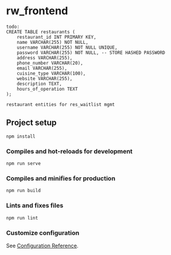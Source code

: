 # rw_frontend
```
todo: 
CREATE TABLE restaurants (
    restaurant_id INT PRIMARY KEY,
    name VARCHAR(255) NOT NULL,
    username VARCHAR(255) NOT NULL UNIQUE,
    password VARCHAR(255) NOT NULL, -- STORE HASHED PASSWORD
    address VARCHAR(255),
    phone_number VARCHAR(20),
    email VARCHAR(255),
    cuisine_type VARCHAR(100),
    website VARCHAR(255),
    description TEXT,
    hours_of_operation TEXT
);

restaurant entities for res_waitlist mgmt

```
## Project setup
```
npm install
```

### Compiles and hot-reloads for development
```
npm run serve
```

### Compiles and minifies for production
```
npm run build
```

### Lints and fixes files
```
npm run lint
```

### Customize configuration
See [Configuration Reference](https://cli.vuejs.org/config/).